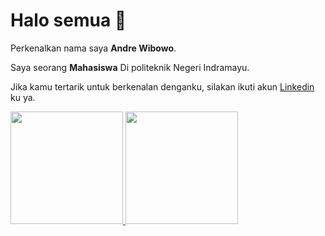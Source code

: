 
<!--
## Hi there 👋
**bowoXymoan01/bowoXymoan01** is a ✨ _special_ ✨ repository because its `README.md` (this file) appears on your GitHub profile.

Here are some ideas to get you started:

- 🔭 I’m currently working on ...
- 🌱 I’m currently learning ...
- 👯 I’m looking to collaborate on ...
- 🤔 I’m looking for help with ...
- 💬 Ask me about ...
- 📫 How to reach me: ...
- 😄 Pronouns: ...
- ⚡ Fun fact: ...
-->

# Halo semua 👋

Perkenalkan nama saya **Andre Wibowo**.<br>

Saya seorang **Mahasiswa** Di politeknik Negeri Indramayu.<br>

Jika kamu tertarik untuk berkenalan denganku, silakan ikuti akun [Linkedin](https://www.linkedin.com/in/andre-wibowo-731672347/) ku ya. <br>
<p align="left">
<a href="https://github.com/bowoXymoan01">
  <img height="180em" src="https://github-readme-stats-eight-theta.vercel.app/api?username=bowoXymoan01&show_bowoXymoan01icons=true&theme=algolia&include_all_commits=true&count_private=true"/>
  <img height="180em" src="https://github-readme-stats-eight-theta.vercel.app/api/top-langs/?username=bowoXymoan01&layoubowoXymoan01t=compact&layout=compact&theme=algolia"/>
</a>
</p>
